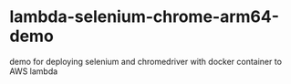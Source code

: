 # lambda-selenium-chrome-arm64-demo
demo for deploying selenium and chromedriver with docker container to AWS lambda
